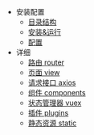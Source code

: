 * 安装配置
    * [目录结构](catalog.md)
    * [安装&运行](env.md)
    * [配置](config.md)
* 详细
    * [路由 router](router.md)
    * [页面 view](pages.md)
    * [请求接口 axios](axios.md)
    * [组件 components](components.md)
    * [状态管理器 vuex](vuex.md)
    * [插件 plugins](plugins.md)
    * [静态资源 static](static.md)
